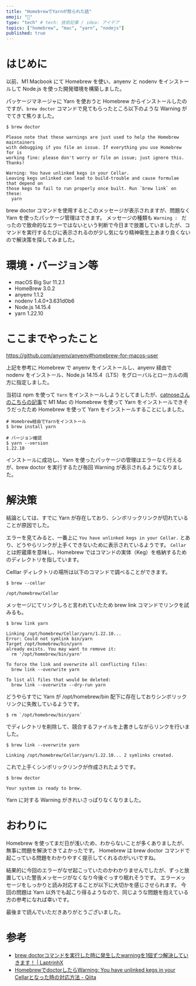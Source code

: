 ```yaml
---
title: "HomebrewでYarnが怒られた話"
emoji: "🤔"
type: "tech" # tech: 技術記事 / idea: アイデア
topics: ["homebrew", "mac", "yarn", "nodejs"]
published: true
---
```


# はじめに

以前、M1 Macbook にて Homebrew を使い、anyenv と nodenv をインストールして Node.js を使った開発環境を構築しました。

パッケージマネージャに Yarn を使おうと Homebrew からインストールしたのですが、`brew doctor` コマンドで見てもらったところ以下のような Warning がでてきて焦りました。

```shell
$ brew doctor

Please note that these warnings are just used to help the Homebrew maintainers
with debugging if you file an issue. If everything you use Homebrew for is
working fine: please don't worry or file an issue; just ignore this. Thanks!

Warning: You have unlinked kegs in your Cellar.
Leaving kegs unlinked can lead to build-trouble and cause formulae that depend on
those kegs to fail to run properly once built. Run `brew link` on these:
  yarn
```

brew doctor コマンドを使用するとこのメッセージが表示されますが、問題なく Yarn を使ったパッケージ管理はできます。
メッセージの種類も `Warning : ` だったので致命的なエラーではないという判断で今日まで放置していましたが、コマンドを実行するたびに表示されるのが少し気になり精神衛生上あまり良くないので解決策を探してみました。

# 環境・バージョン等

- macOS Big Sur 11.2.1
- HomeBrew 3.0.2
- anyenv 1.1.2
- nodenv 1.4.0+3.631d0b6
- Node.js 14.15.4
- yarn 1.22.10

# ここまでやったこと

https://github.com/anyenv/anyenv#homebrew-for-macos-user

上記を参考に Homebrew で anyenv をインストールし、anyenv 経由で nodenv をインストール、Node.js 14.15.4（LTS）をグローバルとローカルの両方に指定しました。

当初は npm を使って `Yarn` をインストールしようとしてましたが、[catnoseさんのこちらの記事](https://zenn.dev/catnose99/articles/9356979accca26)で M1 Mac の Homebrew を使って Yarn をインストールできそうだったため Homebrew を使って Yarn をインストールすることにしました。

```shell
# Homebrew経由でYarnをインストール
$ brew install yarn

# バージョン確認
$ yarn --version
1.22.10
```

インストールに成功し、Yarn を使ったパッケージの管理はエラーなく行えるが、brew doctor を実行するたび毎回 Warning が表示されるようになりました。

# 解決策

結論としては、すでに Yarn が存在しており、シンボリックリンクが切れていることが原因でした。

エラーを見てみると、一番上に `You have unlinked kegs in your Cellar.` とあり、どうやらリンクが上手くできないために表示されているようです。
`Cellar` とは貯蔵庫を意味し、Homebrew ではコマンドの実体（Keg）を格納するためのディレクトリを指しています。

Celllar ディレクトリの場所は以下のコマンドで調べることができます。

```shell
$ brew --cellar

/opt/homebrew/Cellar
```

メッセージにてリンクしろと言われていたため brew link コマンドでリンクを試みるも。
```shell
$ brew link yarn

Linking /opt/homebrew/Cellar/yarn/1.22.10...
Error: Could not symlink bin/yarn
Target /opt/homebrew/bin/yarn
already exists. You may want to remove it:
  rm '/opt/homebrew/bin/yarn'

To force the link and overwrite all conflicting files:
  brew link --overwrite yarn

To list all files that would be deleted:
  brew link --overwrite --dry-run yarn
```

どうやらすでに Yarn が /opt/homebrew/bin 配下に存在しておりシンボリックリンクに失敗しているようです。

```shell
$ rm `/opt/homebrew/bin/yarn`
```

でディレクトリを削除して、競合するファイルを上書きしながらリンクを行いました。

```shell
$ brew link --overwrite yarn

Linking /opt/homebrew/Cellar/yarn/1.22.10... 2 symlinks created.
```

これで上手くシンボリックリンクが作成されたようです。

```shell
$ brew doctor

Your system is ready to brew.
```

Yarn に対する Warning がきれいさっぱりなくなりました。

# おわりに

Homebrew を使ってまだ日が浅いため、わからないことが多くありましたが、無事に問題を解決できてよかったです。
Homebrew は brew doctor コマンドで起こっている問題をわかりやすく提示してくれるのがいいですね。

結果的に今回のエラーがなぜ起こっていたのかわかりませんでしたが、ずっと放置していた警告メッセージがなくなり今後ぐっすり眠れそうです。
エラーメッセージをしっかりと読み対応することが以下に大切かを感じさせられます。
今回の問題は Yarn 以外でも起こり得るようなので、同じような問題を抱えている方の参考になれば幸いです。

最後まで読んでいただきありがとうございました。

# 参考

- [brew doctorコマンドを実行した時に発生したwarningを1個ずつ解決していきます！ | LaptrinhX](https://laptrinhx.com/brew-doctorkomandowo-shi-xingshita-shini-fa-shengshitawarningwo1gezutsu-jie-jueshiteikimasu-2122113170/)
- [HomebrewでdoctorしたらWarning: You have unlinked kegs in your Cellarとなった時の対応方法 - Qiita](https://qiita.com/ponsuke0531/items/80f716c803ac23c7849d)